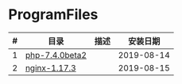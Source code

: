 # ProgramFiles



| #    | 目录                                                         | 描述 | 安装日期   |
| ---- | ------------------------------------------------------------ | ---- | ---------- |
| 1    | [php-7.4.0beta2](https://windows.php.net/downloads/qa/php-7.4.0beta2-Win32-vs16-x64.zip) |      | 2019-08-14 |
| 2    | [nginx-1.17.3](http://nginx.org/download/nginx-1.17.3.zip)   |      | 2019-08-15 |

